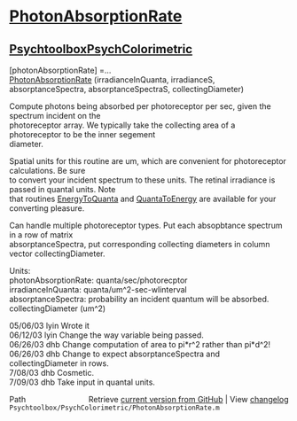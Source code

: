 # [PhotonAbsorptionRate](PhotonAbsorptionRate)
## [Psychtoolbox](Psychtoolbox)[PsychColorimetric](PsychColorimetric)

 [photonAbsorptionRate] =...  
        [PhotonAbsorptionRate](PhotonAbsorptionRate) (irradianceInQuanta, irradianceS, absorptanceSpectra, absorptanceSpectraS, collectingDiameter)  
  
 Compute photons being absorbed per photoreceptor per sec, given the spectrum incident on the  
 photoreceptor array.  We typically take the collecting area of a photoreceptor to be the inner segement  
 diameter.  
  
 Spatial units for this routine are um, which are convenient for photoreceptor calculations.  Be sure  
 to convert your incident spectrum to these units.  The retinal irradiance is passed in quantal units.  Note  
 that routines [EnergyToQuanta](EnergyToQuanta) and [QuantaToEnergy](QuantaToEnergy) are available for your converting pleasure.  
  
 Can handle multiple photoreceptor types.  Put each absopbtance spectrum in a row of matrix  
 absorptanceSpectra, put corresponding collecting diameters in column vector collectingDiameter.  
  
 Units:   
   photonAbsorptionRate: quanta/sec/photorecptor  
   irradianceInQuanta: quanta/um^2-sec-wlinterval  
   absorptanceSpectra: probability an incident quantum will be absorbed.  
   collectingDiameter (um^2)  
  
 05/06/03   lyin Wrote it  
 06/12/03   lyin Change the way variable being passed.  
 06/26/03  dhb  Change computation of area to pi\*r^2 rather than pi\*d^2!  
 06/26/03  dhb  Change to expect absorptanceSpectra and collectingDiameter in rows.  
 7/08/03   dhb  Cosmetic.  
 7/09/03   dhb  Take input in quantal units.  




<div class="code_header" style="text-align:right;">
  <span style="float:left;">Path&nbsp;&nbsp;</span> <span class="counter">Retrieve <a href=
  "https://raw.github.com/Psychtoolbox-3/Psychtoolbox-3/beta/Psychtoolbox/PsychColorimetric/PhotonAbsorptionRate.m">current version from GitHub</a> | View <a href=
  "https://github.com/Psychtoolbox-3/Psychtoolbox-3/commits/beta/Psychtoolbox/PsychColorimetric/PhotonAbsorptionRate.m">changelog</a></span>
</div>
<div class="code">
  <code>Psychtoolbox/PsychColorimetric/PhotonAbsorptionRate.m</code>
</div>

